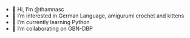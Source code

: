 - 👋 Hi, I’m @thamnasc
- 👀 I’m interested in German Language, amigurumi crochet and kittens
- 🌱 I’m currently learning Python
- 💞️ I’m collaborating on GBN-DBP

<!---
thamnasc/thamnasc is a ✨ special ✨ repository because its `README.md` (this file) appears on your GitHub profile.
You can click the Preview link to take a look at your changes.
--->

